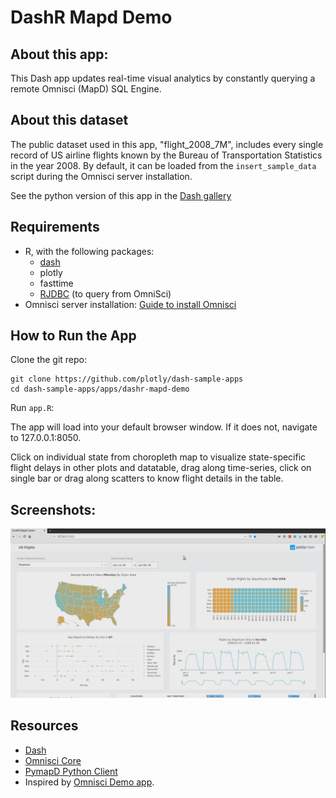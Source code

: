 # DashR Mapd Demo 

## About this app:
This Dash app updates real-time visual analytics by constantly querying a remote Omnisci (MapD) SQL Engine. 

## About this dataset

The public dataset used in this app, "flight_2008_7M", includes every single record of US airline flights known by the Bureau of Transportation Statistics in the year 2008. By default, it can be loaded from the `insert_sample_data` script during the Omnisci server installation.

See the python version of this app in the [Dash gallery](https://dash-gallery.plotly.host/dash-mapd-demo/)

## Requirements

* R, with the following packages:
  - [dash](https://github.com/plotly/dashR)
  - plotly
  - fasttime
  - [RJDBC](https://www.omnisci.com/docs/latest/6_rjdbc.html) (to query from OmniSci) 
* Omnisci server installation: [Guide to install Omnisci](https://www.omnisci.com/docs/latest/4_docker.html) 

## How to Run the App 

Clone the git repo:

```
git clone https://github.com/plotly/dash-sample-apps
cd dash-sample-apps/apps/dashr-mapd-demo
```

Run `app.R`:

The app will load into your default browser window. If it does not, navigate to 127.0.0.1:8050.

Click on individual state from choropleth map to visualize state-specific flight delays in other plots and datatable, drag along time-series, click on 
single bar or drag along scatters to know flight details in the table. 

## Screenshots:

![screencast](assets/dashr-mapd-demo-screencast.gif)

## Resources

* [Dash](https://dash.plot.ly/)
* [Omnisci Core](https://www.omnisci.com/platform/core)
* [PymapD Python Client](https://pymapd.readthedocs.io/en/latest/)
* Inspired by [Omnisci Demo app](https://www.omnisci.com/demos/flights/#/dashboard/4?_k=ks7460).
